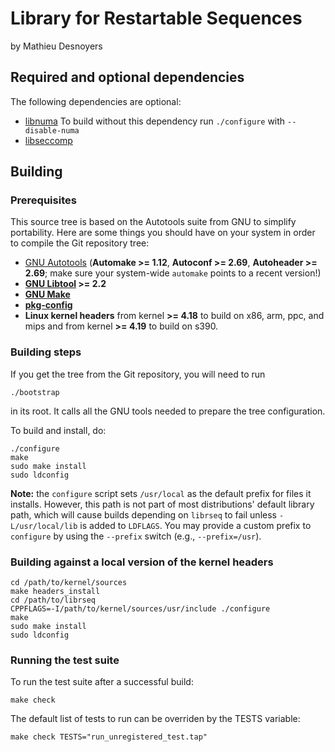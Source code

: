 <!--
SPDX-FileCopyrightText: 2022 EfficiOS Inc.

SPDX-License-Identifier: MIT
-->

Library for Restartable Sequences
=================================

by Mathieu Desnoyers


Required and optional dependencies
----------------------------------

The following dependencies are optional:

  - [libnuma](https://github.com/numactl/numactl)
    To build without this dependency run `./configure` with `--disable-numa`
  - [libseccomp](https://github.com/seccomp/libseccomp/)

Building
--------

### Prerequisites

This source tree is based on the Autotools suite from GNU to simplify
portability. Here are some things you should have on your system in order to
compile the Git repository tree:

  - [GNU Autotools](http://www.gnu.org/software/autoconf/)
    (**Automake >= 1.12**, **Autoconf >= 2.69**,
    **Autoheader >= 2.69**;
    make sure your system-wide `automake` points to a recent version!)
  - **[GNU Libtool](https://www.gnu.org/software/libtool/) >= 2.2**
  - **[GNU Make](https://www.gnu.org/software/make/)**
  - **[pkg-config](https://www.freedesktop.org/wiki/Software/pkg-config)**
  - **Linux kernel headers** from kernel **>= 4.18** to build on x86, arm,
    ppc, and mips and from kernel **>= 4.19** to build on s390.


### Building steps

If you get the tree from the Git repository, you will need to run

    ./bootstrap

in its root. It calls all the GNU tools needed to prepare the tree
configuration.

To build and install, do:

    ./configure
    make
    sudo make install
    sudo ldconfig

**Note:** the `configure` script sets `/usr/local` as the default prefix for
files it installs. However, this path is not part of most distributions'
default library path, which will cause builds depending on `librseq`
to fail unless `-L/usr/local/lib` is added to `LDFLAGS`. You may provide a
custom prefix to `configure` by using the `--prefix` switch
(e.g., `--prefix=/usr`).


### Building against a local version of the kernel headers

    cd /path/to/kernel/sources
    make headers_install
    cd /path/to/librseq
    CPPFLAGS=-I/path/to/kernel/sources/usr/include ./configure
    make
    sudo make install
    sudo ldconfig

### Running the test suite

To run the test suite after a successful build:

    make check

The default list of tests to run can be overriden by the TESTS variable:

    make check TESTS="run_unregistered_test.tap"

